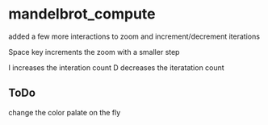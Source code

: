 # mandelbrot_compute
added a few more interactions to zoom and increment/decrement iterations

Space key increments the zoom with a smaller step

I increases the interation count
D decreases the iteratation count

## ToDo

change the color palate on the fly
